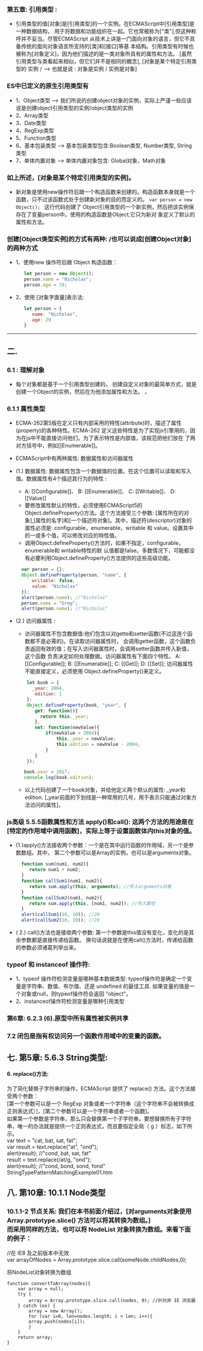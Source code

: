 ### 第五章: 引用类型 : 
- 引用类型的值[对象]是[引用类型]的一个实例。在ECMAScript中[引用类型]是一种数据结构，
    用于将数据和功能组织在一起。它也常被称为["类"],但这种称呼并不妥当。尽管ECMAScript
    从技术上讲是一门面向对象的语言，但它不具备传统的面向对象语言所支持的[类]和[接口]等基
    本结构。引用类型有时候也被称为[对象定义]，因为他们描述的是一类对象所具有的属性和方法。
    [虽然引用类型与类看起来相似，但它们并不是相同的概念], [对象是某个特定引用类型的
    实例 / --> 也就是说 : 对象是实例 / 实例是对象]

### ES中已定义的原生引用类型有 
- 1、Object类型 --> 我们所说的创建object对象的实例，实际上严谨一些应该说是创建object引用类型的实例/object类型的实例
- 2、Array类型     
- 3、Date类型      
- 4、RegExp类型    
- 5、Function类型  
- 6、基本包装类型 --> 基本包装类型包含:Boolean类型, Number类型, String类型 
- 7、单体内置对象 --> 单体内置对象包含: Global对象，Math对象  

### 如上所述，[对象是某个特定引用类型的实例]。
- 新对象是使用new操作符后跟一个构造函数来创建的。构造函数本身就是一个函数，只不过该函数式处于创建新对象的目的而定义的。
  ```var person = new Object(); ```
   这行代码创建了 Object引用类型的一个新实例，然后把该实例保存在了变量person中。使用的构造函数是Object,它只为新对
   象定义了默认的属性和方法。

### 创建[Object类型实例]的方式有两种: /也可以说成[创建Object对象]的两种方式 
 - 1、使用new 操作符后跟 Object 构造函数：
    ```javascript
       let person = new Object();       
       person.name = "Nicholas";         
       person.age = 29; 
    ```

 - 2、使用 [对象字面量]表示法:  
    ```javascript
       let person = {          
          name: "Nicholas",   
          age: 29             
       }
    ```

-------------------------------------------------------------

## 二. 
### 6.1 : 理解对象
- 每个对象都是基于一个引用类型创建的。 创建自定义对象的最简单方式，就是创建一个Object的实例，然后在为他添加属性和方法。 ，

### 6.1.1 属性类型 
- ECMA-262第5版在定义只有内部采用的特性(attribute)时，描述了属性(property)的各种特性。ECMA-262
    定义这些特性是为了实现js引擎用的，因为在js中不能直接访问他们。为了表示特性是内部值，该规范把他们放在
    了两对方括号中，例如[[Enumerable]]。
- ECMAScript中有两种属性: 数据属性和访问器属性
- (1.) 数据属性: 数据属性包含一个数据值的位置。在这个位置可以读取和写入值。数据属性有4个描述其行为的特性 : 
    + A: [[Configurable]]、 B: [[Enumerable]]、 C: [[Writable]]、 D: [[Value]]
    + 要修改属性默认的特性，必须使用ECMAScript5的 Object.defineProperty()方法。这个方法接受三个参数:
        [属性所在的对象],[属性的名字]和[一个描述符对象]。其中，描述符(descriptor)对象的属性必须是: 
        configurable，enumerable，writable 和 value。设置其中的一或多个值，可以修改对应的特性值。
    + 调用Object.defineProperty()方法时，如果不指定，configurable，enumerable和 writable特性的默
       认值都是false。多数情况下，可能都没有必要利用Object.defineProperty()方法提供的这些高级功能。
    ```javascript
      var person = {};
      Object.defineProperty(person, "name", {
          writable: false,
          value: "Nicholas"
      });
      alert(person.name); //"Nicholas"
      person.name = "Greg";
      alert(person.name); //"Nicholas"
    ```

- (2.) 访问器属性 : 
    + 访问器属性不包含数据值:他们包含以对gette和setter函数(不过这连个函数都不是必需的)。在读取访问器属性时，
     会调用getter函数，这个函数负责返回有效的值；在写入访问器属性时，会调用setter函数并传入新值，这个函数
     负责决定如何处理数据。访问器属性有下面四个特性。 A: [[Configurable]]; B: [[Enumerable]]; 
     C: [[Get]]; D: [[Set]];  访问器属性不能直接定义，必须使用 Object.defineProperty()来定义。
    ```javascript
        let book = {
          _year: 2004,
           edition: 1
        };
        Object.defineProperty(book, "year", {
           get: function(){
             return this._year;
           },
           set: function(newValue){
               if(newValue > 2004){
                   this._year = newValue;
                   this.edition = newValue - 2004;
               }
           }
        });
    
       book.year = 2017;
       console.log(book.edition);
    ```
    +  以上代码创建了一个book对象，并给他定义两个默认的属性: _year和edition. 
        [_year前面的下划线是一种常用的几号，用于表示只能通过对象方法访问的属性]。


### js高级 5.5.5函数属性和方法 apply()和call(): 这两个方法的用途是在[特定的作用域中调用函数]，实际上等于设置函数体内this对象的值。
- (1.)apply()方法接收两个参数：一个是在其中运行函数的作用域，另一个是参数数组。其中，
    第二个参数可以是Array的实例，也可以是arguments对象。 
    ```javascript
      function sum(num1, num2){ 
         return num1 + num2;  
      }
      function callSum1(num1, num2){ 
         return sum.apply(this, arguments); //传入arguments对象   
      } 
      function callSum2(num1, num2){
         return sum.apply(this, [num1, num2]); //传入数组 
      } 
      alert(callSum1(10, 10)); //20 
      alert(callSum2(10, 10)); //20 
    ```
- ( 2.) call()方法也是接收两个参数: 第一个参数是this值没有变化，变化的是其余参数都是直接传递给函数。
换句话说就是在使用call()方法时，传递给函数的参数必须诸葛列举出来。


### typeof 和 instanceof 操作符:
- 1、typeof 操作符检测变量是哪种基本数据类型: typeof操作符是确定一个变量是字符串、数值、布尔值、还是 undefined 的最佳工具.
    如果变量的值是一个对象或null，则typeof操作符会返回 "object"。 
- 2、instanceof操作符检测变量是哪种引用类型 
  
### 第6章: 6.2.3  (6).原型中所有属性被实例共享

### 7.2 闭包是指有权访问另一个函数作用域中的变量的函数。

## 七. 第5章: 5.6.3 String类型: 
 #### 6. replace()方法:
  为了简化替换子字符串的操作，ECMAScript 提供了 replace() 方法。这个方法接受两个参数： <br/>
  [第一个参数可以是一个 RegExp 对象或者一个字符串（这个字符串不会被转换成正则表达式）]，[第二个参数可以是一个字符串或者一个函数]。 <br/>
  如果第一个参数是字符串，那么只会替换第一个子字符串。要想替换所有子字符串，唯一的办法就是提供一个正则表达式，而且要指定全局（ g ）标志，如下所示。 <br/>
      var text = "cat, bat, sat, fat";  <br/>
      var result = text.replace("at", "ond");   <br/>
      alert(result); //"cond, bat, sat, fat"    <br/>
      result = text.replace(/at/g, "ond");      <br/>
      alert(result); //"cond, bond, sond, fond" <br/>
                StringTypePatternMatchingExample01.htm  <br/>
                
## 八. 第10章: 10.1.1 Node类型
 ### 10.1.1-2 节点关系: 我们在本书前面介绍过，[对arguments对象使用 Array.prototype.slice() 方法可以将其转换为数组。] <br/>而采用同样的方法，也可以将 NodeList 对象转换为数组。来看下面的例子：
  //在 IE8 及之前版本中无效 <br/>
  var arrayOfNodes = Array.prototype.slice.call(someNode.childNodes,0); <br/>

  将NodeList对象转换为数组

    function convertToArray(nodes){                     
        var array = null;                               
        try {                                           
            array = Array.prototype.slice.call(nodes, 0); //针对非 IE 浏览器    
        } catch (ex) {                                  
            array = new Array();                        
            for (var i=0, len=nodes.length; i < len; i++){  
            array.push(nodes[i]);                       
            }                                           
        }                                               
        return array;                                   
    }

